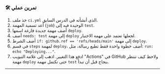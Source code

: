 ### 🛠️ تمرين عملي
1.  خذ ملف `ci.yml` الذي أنشأته في الدرس السابق.
2.  أعد تسمية المهمة (`job`) الوحيدة فيه إلى `test`.
3.  أضف مهمة جديدة فارغة اسمها `deploy`.
4.  أضف `needs: test` إلى مهمة `deploy` لجعلها تعتمد على مهمة الاختبار.
5.  أضف الشرط `if: github.ref == 'refs/heads/main'` إلى مهمة `deploy`.
6.  في قسم `steps` لمهمة `deploy`، أضف خطوة واحدة فقط تطبع رسالة، مثل: `run: echo "Deploying..."`.
7.  ادفع هذا التغيير. اذهب إلى علامة التبويب "Actions" في GitHub ولاحظ كيف تنتظر مهمة `deploy` حتى تكتمل مهمة `test` بنجاح قبل أن تبدأ.

---
